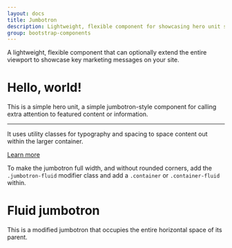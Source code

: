 ```yaml
---
layout: docs
title: Jumbotron
description: Lightweight, flexible component for showcasing hero unit style content.
group: bootstrap-components
---
```


A lightweight, flexible component that can optionally extend the entire viewport to showcase key marketing messages on your site.


<div class="jumbotron">
  <h1 class="display-4">Hello, world!</h1>
  <p class="lead">This is a simple hero unit, a simple jumbotron-style component for calling extra attention to featured content or information.</p>
  <hr class="my-4">
  <p>It uses utility classes for typography and spacing to space content out within the larger container.</p>
  <p class="lead">
    <a class="btn btn-primary btn-lg" href="#" role="button">Learn more</a>
  </p>
</div>


To make the jumbotron full width, and without rounded corners, add the `.jumbotron-fluid` modifier class and add a `.container` or `.container-fluid` within.


<div class="jumbotron jumbotron-fluid">
  <div class="container">
    <h1 class="display-4">Fluid jumbotron</h1>
    <p class="lead">This is a modified jumbotron that occupies the entire horizontal space of its parent.</p>
  </div>
</div>


